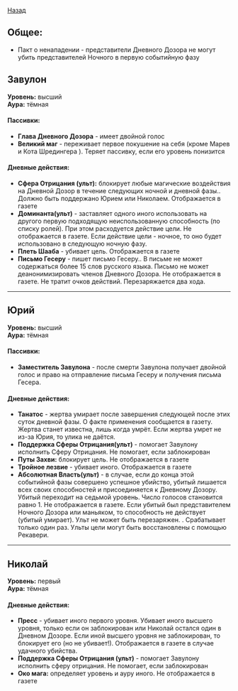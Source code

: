 ﻿[Назад](Readme.md)

## Общее: 
* Пакт о ненападении - представители Дневного Дозора не могут убить представителей Ночного в первую событийную фазу  

## Завулон

**Уровень:** высший  
**Аура:** тёмная
#### Пассивки:
* **Глава Дневного Дозора** - имеет двойной голос
* **Великий маг** - переживает первое покушение на себя (кроме Марев и Кота Шредингера ). Теряет пассивку, если его уровень понизится

#### Дневные действия:
* **Сфера Отрицания (ульт):** блокирует любые магические воздействия на  Дневной Дозор в течение следующих ночной и дневной фазы.. Должно быть поддержано Юрием или Николаем. Отображается в газете
* **Доминанта(ульт)** - заставляет одного иного использовать на другого первую подходящую неиспользованную способность (по списку ролей). При этом расходуется действие цели. Не отображается в газете. Если действие цели - ночное, то оно будет использовано в следующую ночную фазу.
* **Плеть Шааба** - убивает цель.  Отображается в газете
* **Письмо Гесеру** -  пишет письмо Гесеру.. В письме не может содержаться более 15 слов русского языка. Письмо не может деанонимизировать членов Дневного Дозора. Не отображается в газете. Не тратит очков действий. Перезаряжается два хода.

---
## Юрий
**Уровень:** высший  
**Аура:** тёмная
#### Пассивки:
* **Заместитель Завулона** - после смерти Завулона получает двойной голос и право на отправление письма Гесеру и получения письма Гесера. 

#### Дневные действия:
* **Танатос** - жертва умирает после завершения следующей после этих суток  дневной фазы. О факте применения сообщается в газету. Жертва станет известна, лишь когда умрёт. Если жертва умрет не из-за Юрия, то улика не даётся. 
* **Поддержка Cферы Отрицания(ульт)** - помогает Завулону исполнить Cферу Отрицания. Не помогает, если заблокирован
* **Путы Захви:** блокирует цель. Не отображается в газете
* **Тройное лезвие** - убивает иного. Отображается в газете
* **Абсолютная Власть(ульт)** - в случае, если до конца этой событийной фазы совершено успешное убийство, убитый лишается всех своих способностей и присоединяется к Дневному Дозору. Убитый переходит на седьмой уровень. Число голосов становится равно 1. Не отображается в газете. Если убитый был представителем Ночного Дозора или маньяком, то способность не действует (убитый умирает). Ульт не может быть перезаряжен. . Срабатывает только один раз. Ульты цели могут быть восстановлены с помощью Рекавери.

---
## Николай
**Уровень:** первый  
**Аура:** тёмная
#### Дневные действия:
* **Пресс** - убивает иного первого уровня. Убивает иного высшего уровня, только если он заблокирован или Николай остался один в Дневном Дозоре. Если иной высшего уровня не заблокирован, то блокирует его (но не убивает!). Отображается в газете в случае удачного убийства. 
* **Поддержка Сферы Отрицания (ульт)** - помогает Завулону исполнить сферу отрицания. Не помогает, если заблокирован
* **Око мага:**  определяет уровень и ауру иного. Не отображается в газете
